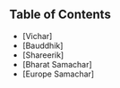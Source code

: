 ## Table of Contents

* [Vichar]
* [Bauddhik]
* [Shareerik]
* [Bharat Samachar]
* [Europe Samachar]

